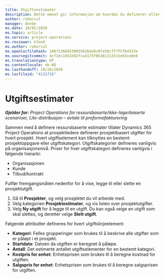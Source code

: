 ```yaml
---
title: Utgiftsestimater
description: Dette emnet gir informasjon om hvordan du definerer eller beregner prosjektrelaterte utgifter.
author: ruhercul
manager: Annbe
ms.date: 10/01/2020
ms.topic: article
ms.service: project-operations
ms.reviewer: kfend
ms.author: ruhercul
ms.openlocfilehash: 10872366453985561bda0c07e50cff7f5f6d333e
ms.sourcegitcommit: 4cf1dc1561b92fca4175f0b3813133c5e63ce8e6
ms.translationtype: HT
ms.contentlocale: nb-NO
ms.lasthandoff: 10/28/2020
ms.locfileid: "4131715"
---
```

# <a name="expense-estimates"></a>Utgiftsestimater
_**Gjelder for:** Project Operations for ressursbaserte/ikke-lagerbaserte scenarioer, Lite-distribusjon – avtale til proformafakturering_

Sammen med å definere ressursbaserte estimater tillater Dynamics 365 Project Operations at prosjektledere definerer prosjektbasert utgifter for hvert prosjekt. Hvert utgiftselement kan tilknyttes en bestemt prosjektoppgave eller utgiftskategori. Utgiftskategorier defineres vanligvis på organisasjonsnivå. Priser for hver utgiftskategori defineres vanligvis i følgende hierarki:

- Organisasjonen
- Kunde
- Tilbud/kontrakt

Fullfør fremgangsmåten nedenfor for å vise, legge til eller slette en prosjektutgift.

1. Gå til **Prosjekter**, og velg prosjektet du vil arbeide med.
2. Velg kategorien **Prosjektestimater**, og vis listen over prosjektutgifter.
3. Velg **Ny utgift** for å legge til en utgift. Du kan også velge en utgift som skal slettes, og deretter velge **Slett utgift**.

Følgende attributter defineres for hvert utgiftslinjeelement:

- **Kategori**: Felles grupperinger som brukes til å beskrive alle utgifter som er påløpt i et prosjekt.
- **Startdato**: Datoen da utgiften er beregnet å påløpe.
- **Antall**: Det estimerte antallet utgiftselementer for en bestemt kategori.
- **Kostpris for enhet**: Enhetsprisen som brukes til å beregne kostnad for utgiften.
- **Salgspris for enhet**: Enhetsprisen som brukes til å beregne salgsprisen for utgiften.

